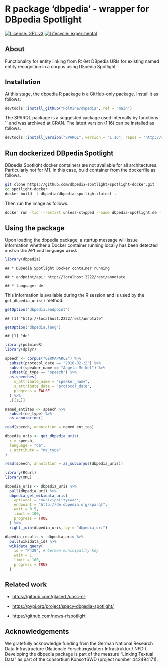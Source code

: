 R package ‘dbpedia’ - wrapper for DBpedia Spotlight
================

[![License: GPL
v3](https://img.shields.io/badge/License-GPLv3-blue.svg)](https://www.gnu.org/licenses/gpl-3.0)
[![Lifecycle:
experimental](https://img.shields.io/badge/lifecycle-experimental-orange.svg)](https://www.tidyverse.org/lifecycle/#experimental)

## About

Functionality for entity linking from R: Get DBpedia URIs for existing
named entity recognition in a corpus using DBpedia Spotlight.

## Installation

At this stage, the dbpedia R package is a GitHub-only package. Install
it as follows:

``` r
devtools::install_github("PolMine/dbpedia", ref = "main")
```

The SPARQL package is a suggested package used internally by functions
\`\` and was archived at CRAN. The latest version (1.16) can be
installed as follows.

``` r
devtools::install_version("SPARQL", version = "1.16", repos = "http://cran.us.r-project.org") 
```

## Run dockerized DBpedia Spotlight

DBpedia Spotlight docker containers are not available for all
architectures. Particularly not for M1. In this case, build container
from the dockerfile as follows.

``` sh
git clone https://github.com/dbpedia-spotlight/spotlight-docker.git
cd spotlight-docker
docker build -t dbpedia/dbpedia-spotlight:latest .
```

Then run the image as follows.

``` sh
docker run -tid --restart unless-stopped --name dbpedia-spotlight.de --mount source=spotlight-model,target=/opt/spotlight -p 2222:80  dbpedia/dbpedia-spotlight spotlight.sh de
```

## Using the package

Upon loading the dbpedia package, a startup message will issue
information whether a Docker container running locally has been detected
and on the API and language used.

``` r
library(dbpedia)
```

    ## * DBpedia Spotlight Docker container running

    ## * endpoint/api: http://localhost:2222/rest/annotate

    ## * language: de

This information is available during the R session and is used by the
`get_dbpedia_uris()` method.

``` r
getOption("dbpedia.endpoint")
```

    ## [1] "http://localhost:2222/rest/annotate"

``` r
getOption("dbpedia.lang")
```

    ## [1] "de"

``` r
library(polmineR)
library(dplyr)

speech <- corpus("GERMAPARL2") %>% 
  subset(protocol_date == "2018-02-22") %>%
  subset(speaker_name == "Angela Merkel") %>%
  subset(p_type == "speech") %>%
  as.speeches(
    s_attribute_name = "speaker_name",
    s_attribute_date = "protocol_date",
    progress = FALSE
  ) %>%
  .[[1L]]

named_entites <- speech %>%
  subset(ne_type) %>%
  as_annotation()

read(speech, annotation = named_entites)

dbpedia_uris <- get_dbpedia_uris(
  x = speech,
  language = "de",
  s_attribute = "ne_type"
)

read(speech, annotation = as_subcorpus(dbpedia_uris))
```

``` r
library(RCurl)
library(XML)

dbpedia_uris <- dbpedia_uris %>%
  pull(dbpedia_uri) %>% 
  dbpedia_get_wikidata_uris(
    optional = "municipalityCode",
    endpoint = "http://de.dbpedia.org/sparql",
    wait = 0.5,
    limit = 100,
    progress = TRUE
  ) %>% 
  right_join(dbpedia_uris, by = "dbpedia_uri")
```

``` r
dbpedia_results <- dbpedia_uris %>%
  pull(wikidata_id) %>% 
  wikidata_query(
    id = "P439", # German municipality key
    wait = 1,
    limit = 100,
    progress = TRUE
  )
```

## Related work

- <https://github.com/glaserL/unsc-ne>

- <https://pypi.org/project/spacy-dbpedia-spotlight/>

- <https://github.com/news-r/spotlight>

## Acknowledgements

We gratefully acknowledge funding from the German National Research Data
Infrastructure (Nationale Forschungsdaten-Infrastruktur / NFDI).
Developing the dbpedia package is part of the measure “Linking Textual
Data” as part of the consortium KonsortSWD (project number 442494171).
